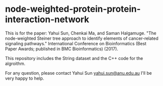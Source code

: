 # node-weighted-protein-protein-interaction-network

This is for the paper: Yahui Sun, Chenkai Ma, and Saman Halgamuge. "The node-weighted Steiner tree approach to identify elements of cancer-related signaling pathways." International Conference on Bioinformatics (Best Paper Awards; published in BMC Bioinformatics) (2017).

This repository includes the String dataset and the C++ code for the algroithm.

For any question, please contact Yahui Sun yahui.sun@anu.edu.au  I'll be very happy to help.
